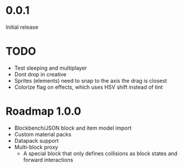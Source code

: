# 0.0.1

Initial release

# TODO

* Test sleeping and multiplayer
* Dont drop in creative
* Sprites (elements) need to snap to the axis the drag is closest
* Colorize flag on effects, which uses HSV shift instead of tint

# Roadmap 1.0.0

* Blockbench/JSON block and item model import
* Custom material packs
* Datapack support
* Multi-block proxy
    * A special block that only defines collisions as block states and forward interactions